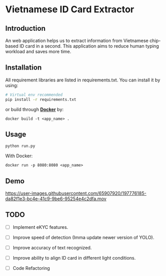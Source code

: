 # **Vietnamese ID Card Extractor**

## **Introduction**

An web application helps us to extract information from Vietnamese chip-based ID card in a second. This application aims to reduce human typing workload and saves more time.

## **Installation**
All requirement libraries are listed in requirements.txt. You can install it by using:

``` bash
# Virtual env recommended
pip install -r requirements.txt
```
or build through **[Docker](https://www.docker.com/)** by:

```
docker build -t <app_name> .
```

## **Usage**

``` python
python run.py
```
With Docker:
```
docker run -p 8080:8080 <app_name>
```

## **Demo**
https://user-images.githubusercontent.com/65907920/197776185-da82f1e3-bc4e-41c9-9be6-95254e4c2dfa.mov

## **TODO**
- [ ] Implement eKYC features.
- [ ] Improve speed of detection (Imma update newer version of YOLO).
- [ ] Improve accuracy of text recognized.
- [ ] Improve ability to align ID card in different light conditions.
- [ ] Code Refactoring

